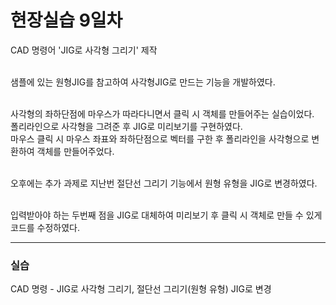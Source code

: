 <h1>현장실습 9일차</h1>

CAD 명령어 'JIG로 사각형 그리기' 제작<br><br>

샘플에 있는 원형JIG를 참고하여 사각형JIG로 만드는 기능을 개발하였다. <br><br>

사각형의 좌하단점에 마우스가 따라다니면서 클릭 시 객체를 만들어주는 실습이었다. <br>
폴리라인으로 사각형을 그려준 후 JIG로 미리보기를 구현하였다. <br>
마우스 클릭 시 마우스 좌표와 좌하단점으로 벡터를 구한 후 폴리라인을 사각형으로 변환하여 객체를 만들어주었다. <br><br>

오후에는 추가 과제로 지난번 절단선 그리기 기능에서 원형 유형을 JIG로 변경하였다. <br><br>

입력받아야 하는 두번째 점을 JIG로 대체하여 미리보기 후 클릭 시 객체로 만들 수 있게 코드를 수정하였다. <br>

<hr>
<h3>실습</h3>
CAD 명령 - JIG로 사각형 그리기, 절단선 그리기(원형 유형) JIG로 변경

